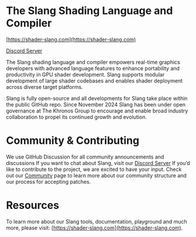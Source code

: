 # The Slang Shading Language and Compiler

[https://shader-slang.com](https://shader-slang.com)

[Discord Server](https://khr.io/slangdiscord)

The Slang shading language and compiler empowers real-time graphics developers with advanced language features to enhance portability
and productivity in GPU shader development. Slang supports modular development of large shader codebases and enables shader deployment
across diverse target platforms.

Slang is fully open-source and all developments for Slang take place within the public GitHub repo. Since November 2024 Slang has been
under open governance at The Khronos Group to encourage and enable broad industry collaboration to propel its continued growth and
evolution.

# Community & Contributing

We use GitHub Discussion for all community announcements and discussions
If you want to chat about Slang, visit our [Discord Server](https://khr.io/slangdiscord)
If you’d like to contribute to the project, we are excited to have your input.
Check out our [Community](https://shader-slang.com/community) page to learn more about our community structure and our process for accepting patches.

# Resources

To learn more about our Slang tools, documentation, playground and much more, please visit: [https://shader-slang.com](https://shader-slang.com).

